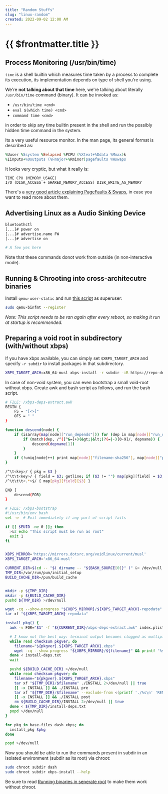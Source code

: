 ```yaml
---
title: "Random Stuffs"
slug: "linux-random"
created: 2022-09-02 12:00 AM
---
```


<h1>{{ $frontmatter.title }}</h1>

## Process Monitoring (/usr/bin/time)

`time` is a shell builtin which measures time taken by a process to complete its execution, its implementation depends on type of shell you're using.

We're **not talking about that time** here, we're talking about literally `/usr/bin/time` command (binary). It can be invoked as:
* `/usr/bin/time <cmd>`
* `eval $(which time) <cmd>`
* `command time <cmd>`

in order to skip any time builtin present in the shell and run the possibly hidden time command in the system.

Its a very useful resource monitor. In the man page, its general format is described as:
```ruby
%Uuser %Ssystem %Eelapsed %PCPU (%Xtext+%Ddata %Mmax)k
%Iinputs+%Ooutputs (%Fmajor+%Rminor)pagefaults %Wswaps
```

It looks very cryptic, but what it really is:
```
TIME CPU (MEMORY_USAGE)
I/O (DISK_ACCESS + SHARED_MEMORY_ACCESS) DISK_WRITE_AS_MEMORY
```

There's a [very good article explaining PageFaults & Swaps](https://scoutapm.com/blog/understanding-page-faults-and-memory-swap-in-outs-when-should-you-worry), in case you want to read more about them.


## Advertising Linux as a Audio Sinking Device

```bash
bluetoothctl
[...]# power on
[...]# advertise.name FW
[...]# advertise on

# A few yes here
```

Note that these commands donot work from outside (in non-interactive mode).


## Running & Chrooting into cross-architecutre binaries

Install `qemu-user-static` and run [this script](https://github.com/Animeshz/scripts/tree/main/main/qemu-binfmt) as superuser:

```bash
sudo qemu-binfmt --register
```

*Note: This script needs to be ran again after every reboot, so making it run at startup is recommended.*

## Preparing a void root in subdirectory (with/without xbps)

If you have xbps available, you can simply set `$XBPS_TARGET_ARCH` and specify `-r subdir` to install packages in that subdirectory.

```bash
XBPS_TARGET_ARCH=x86_64-musl xbps-install -r subdir -iR https://repo-default.voidlinux.org/current/musl -S base-files dash xbps
```

In case of non-void system, you can even bootstrap a small void-root without xbps. Create awk and bash script as follows, and run the bash script.

```bash
# FILE: /xbps-deps-extract.awk
BEGIN {
    FS = "[<>]"
    OFS = " "
}

function descend(node) {
    if (isarray(map[node]["run_depends"])) for (dep in map[node]["run_depends"]) {
        if (match(dep, /^([^&=]+)(&gt;|&lt;)?(=|-)[0-9]/, depname)) {
            descend(depname[1])
        }
    }
    if (!uniq[node]++) print map[node]["filename-sha256"], map[node]["pkgver"]
}

/^\t<key>/ { pkg = $3 }
/^\t\t<key>/ { field = $3; getline; if ($3 != "") map[pkg][field] = $3; }
/^\t\t\t<.*>$/ { map[pkg][field][$3] }

END {
    descend(FOR)
}

# FILE: /xbps-bootstrap
#!/usr/bin/env bash
set -e  # Exit immediately if any part of script fails

if [[ $EUID -ne 0 ]]; then
  >&2 echo "This script must be run as root"
  exit 1
fi


XBPS_MIRROR='https://mirrors.dotsrc.org/voidlinux/current/musl'
XBPS_TARGET_ARCH='x86_64-musl'

CURRENT_DIR=$(cd -- "$( dirname -- "${BASH_SOURCE[0]}" )" &> /dev/null && pwd)
TMP_DIR=/var/run/pun/initial_setup
BUILD_CACHE_DIR=/pun/build_cache


mkdir -p ${TMP_DIR}
mkdir -p ${BUILD_CACHE_DIR}
pushd ${TMP_DIR} >/dev/null

wget -cq --show-progress "${XBPS_MIRROR}/${XBPS_TARGET_ARCH}-repodata"
tar xf "${XBPS_TARGET_ARCH}-repodata"

install_pkg() {
  awk -v FOR="$1" -f "${CURRENT_DIR}/xbps-deps-extract.awk" index.plist > install-deps.txt

  # I know not the best way: terminal output becomes clogged as multiple writes to stdout
  while read checksum pkgver; do
    filename="${pkgver}.${XBPS_TARGET_ARCH}.xbps"
    wget -cq --show-progress "${XBPS_MIRROR}/${filename}" && printf '%s %s\n' "$checksum" "$filename" | sha256sum --check >/dev/null &
  done < install-deps.txt
  wait

  pushd ${BUILD_CACHE_DIR} >/dev/null
  while read checksum pkgver; do
    filename="${pkgver}.${XBPS_TARGET_ARCH}.xbps"
    tar xf "${TMP_DIR}/$filename" ./INSTALL 2>/dev/null || true
    [[ -x INSTALL ]] && ./INSTALL pre
    tar xf "${TMP_DIR}/$filename" --exclude-from <(printf './%s\n' 'REMOVE' 'INSTALL' 'props.plist' 'files.plist')
    [[ -x INSTALL ]] && ./INSTALL post
    rm ${BUILD_CACHE_DIR}/INSTALL 2>/dev/null || true
  done < ${TMP_DIR}/install-deps.txt
  popd >/dev/null
}

for pkg in base-files dash xbps; do
  install_pkg $pkg
done

popd >/dev/null
```

Now you should be able to run the commands present in subdir in an isolated environment (subdir as its root) via chroot:

```bash
sudo chroot subdir dash
sudo chroot subdir xbps-install --help
```

Be sure to read [Running binaries in seperate root](/blogs/working-with-binaries.html#let-s-go) to make them work without chroot.
